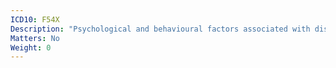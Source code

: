 ```yaml
---
ICD10: F54X
Description: "Psychological and behavioural factors associated with disorders or diseases classified elsewhere"
Matters: No
Weight: 0
---
```


